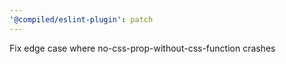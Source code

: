 ```yaml
---
'@compiled/eslint-plugin': patch
---
```


Fix edge case where no-css-prop-without-css-function crashes
